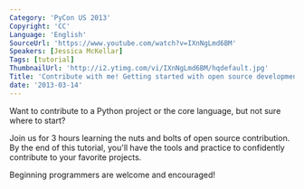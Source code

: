 ```yaml
---
Category: 'PyCon US 2013'
Copyright: 'CC'
Language: 'English'
SourceUrl: 'https://www.youtube.com/watch?v=IXnNgLmd6BM'
Speakers: [Jessica McKellar]
Tags: [tutorial]
ThumbnailUrl: 'http://i2.ytimg.com/vi/IXnNgLmd6BM/hqdefault.jpg'
Title: 'Contribute with me! Getting started with open source development '
date: '2013-03-14'
---
```

Want to contribute to a Python project or the core language, but not sure where to start?

Join us for 3 hours learning the nuts and bolts of open source contribution. By the end of this tutorial, you'll have the tools and practice to confidently contribute to your favorite projects.

Beginning programmers are welcome and encouraged!
